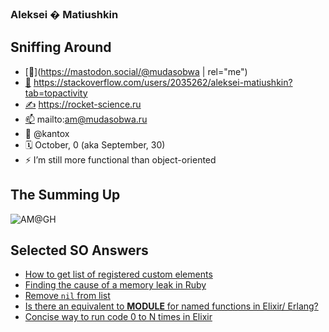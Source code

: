 ### Aleksei � Matiushkin 

## Sniffing Around

- [🐘](https://mastodon.social/@mudasobwa | rel="me")
- [📒](https://stackoverflow.com/users/2035262/aleksei-matiushkin?tab=topactivity) https://stackoverflow.com/users/2035262/aleksei-matiushkin?tab=topactivity
- [✍](https://rocket-science.ru) https://rocket-science.ru
- [📫](mailto:am@mudasobwa.ru) mailto:am@mudasobwa.ru
- 🏢 @kantox
- 🗓️ October, 0 (aka September, 30)
- ⚡ I’m still more functional than object-oriented

## The Summing Up

![AM@GH](https://github-readme-stats.vercel.app/api/?username=am-kantox&show_icons=true&title_color=fff&icon_color=35a8df&text_color=9f9f9f&bg_color=151515)

## Selected SO Answers

- [How to get list of registered custom elements](https://stackoverflow.com/questions/27334365/how-to-get-list-of-registered-custom-elements/28210364#28210364)
- [Finding the cause of a memory leak in Ruby](https://stackoverflow.com/questions/20385767/finding-the-cause-of-a-memory-leak-in-ruby/20608455#20608455)
- [Remove `nil` from list](https://stackoverflow.com/questions/46339815/elixir-remove-nil-from-list/46339957#46339957)
- [Is there an equivalent to __MODULE__ for named functions in Elixir/ Erlang?](https://stackoverflow.com/questions/47281111/is-there-an-equivalent-to-module-for-named-functions-in-elixir-erlang/47281157#47281157)
- [Concise way to run code 0 to N times in Elixir](https://stackoverflow.com/questions/47818241/concise-way-to-run-code-0-to-n-times-in-elixir/47818344#47818344)
